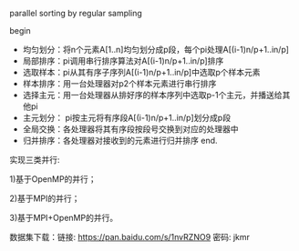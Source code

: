 parallel sorting by regular sampling

begin

- 均匀划分：将n个元素A[1..n]均匀划分成p段，每个pi处理A[(i-1)n/p+1..in/p]
- 局部排序：pi调用串行排序算法对A[(i-1)n/p+1..in/p]排序
- 选取样本：pi从其有序子序列A[(i-1)n/p+1..in/p]中选取p个样本元素
- 样本排序：用一台处理器对p2个样本元素进行串行排序
- 选择主元：用一台处理器从排好序的样本序列中选取p-1个主元，并播送给其他pi
- 主元划分： pi按主元将有序段A[(i-1)n/p+1..in/p]划分成p段
- 全局交换：各处理器将其有序段按段号交换到对应的处理器中
- 归并排序：各处理器对接收到的元素进行归并排序
  end.

实现三类并行:

  1)基于OpenMP的并行；

  2)基于MPI的并行；

  3)基于MPI+OpenMP的并行。

数据集下载：链接: https://pan.baidu.com/s/1nvRZNO9 密码: jkmr
